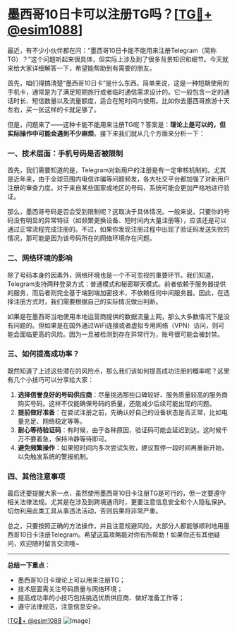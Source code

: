 # 墨西哥10日卡可以注册TG吗？[[TG💪+ @esim1088](https://t.me/s/esim1088)]

最近，有不少小伙伴都在问：“墨西哥10日卡能不能用来注册Telegram（简称TG）？”这个问题听起来很具体，但实际上涉及到了很多背景知识和细节。今天就来给大家详细解答一下，希望能帮助到有需要的朋友。

首先，咱们得搞清楚“墨西哥10日卡”是什么东西。简单来说，这是一种短期使用的手机卡，通常是为了满足短期旅行或者临时通信需求设计的。它一般包含一定的通话时长、短信数量以及流量额度，适合在短时间内使用。比如你去墨西哥旅游十天左右，买一张这样的卡就足够了。

但是，问题来了——这种卡能不能用来注册TG呢？答案是：**理论上是可以的，但实际操作中可能会遇到不少麻烦**。接下来我们就从几个方面来分析一下：

### 一、技术层面：手机号码是否被限制

首先，我们需要知道的是，Telegram对新用户的注册是有一定审核机制的。尤其是近年来，由于全球范围内电信诈骗等问题频发，各大社交平台都加强了对新用户注册的审查力度。对于来自某些国家或地区的号码，系统可能会更加严格地进行验证。

那么，墨西哥号码是否会受到限制呢？这取决于具体情况。一般来说，只要你的号码没有明显的异常特征（如频繁更换设备、短时间内大量注册等），应该还是可以通过正常流程完成注册的。不过，如果你发现注册过程中出现了验证码发送失败的情况，那可能是因为该号码所在的网络环境存在问题。

### 二、网络环境的影响

除了号码本身的因素外，网络环境也是一个不可忽视的重要环节。我们知道，Telegram支持两种登录方式：普通模式和秘密聊天模式。前者依赖于服务器提供的服务，而后者则完全基于端到端加密技术，不依赖任何中间服务器。因此，在选择注册方式时，我们需要根据自己的实际情况做出判断。

如果是在墨西哥当地使用本地运营商提供的数据流量上网，那么大多数情况下是没有问题的。但如果是在国外通过WiFi连接或者虚拟专用网络（VPN）访问，则可能会面临更高的风险。因为一旦被检测到存在异常行为，账号很可能会被封禁。

### 三、如何提高成功率？

既然知道了上述这些潜在的风险点，那么我们该如何提高成功注册的概率呢？这里有几个小技巧可以分享给大家：

1. **选择信誉良好的号码供应商**：尽量挑选那些口碑较好、服务质量较高的服务商购买号码。这样不仅能确保号码的质量，还能减少后续可能出现的问题。
2. **提前做好准备**：在尝试注册之前，先确认好自己的设备状态是否正常，比如电量充足、网络稳定等等。
3. **耐心等待验证码**：有时候，由于各种原因，验证码可能会延迟到达。这时候千万不要着急，保持冷静等待即可。
4. **避免频繁操作**：如果短时间内多次尝试失败，建议暂停一段时间再重新开始，以免触发系统的警报机制。

### 四、其他注意事项

最后还要提醒大家一点，虽然使用墨西哥10日卡注册TG是可行的，但一定要遵守相关法律法规。尤其是在涉及到跨境通讯时，更要注意信息安全和个人隐私保护。切勿利用此类工具从事违法活动，否则后果将非常严重。

总之，只要按照正确的方法操作，并且注意规避风险，大部分人都能够顺利地用墨西哥10日卡注册Telegram。希望这篇攻略能对你有所帮助！如果你还有其他疑问，欢迎随时留言交流哦~

---

**总结一下重点**：
- 墨西哥10日卡理论上可以用来注册TG；
- 技术层面需关注号码质量与网络环境；
- 提高成功率的小技巧包括挑选优质供应商、做好准备工作等；
- 遵守法律规范，注意信息安全。

[[TG💪+ @esim1088](https://t.me/s/esim1088) ![Image](https://i.postimg.cc/4NQfJmqS/Snipaste-2025-05-13-00-14-12.png)]